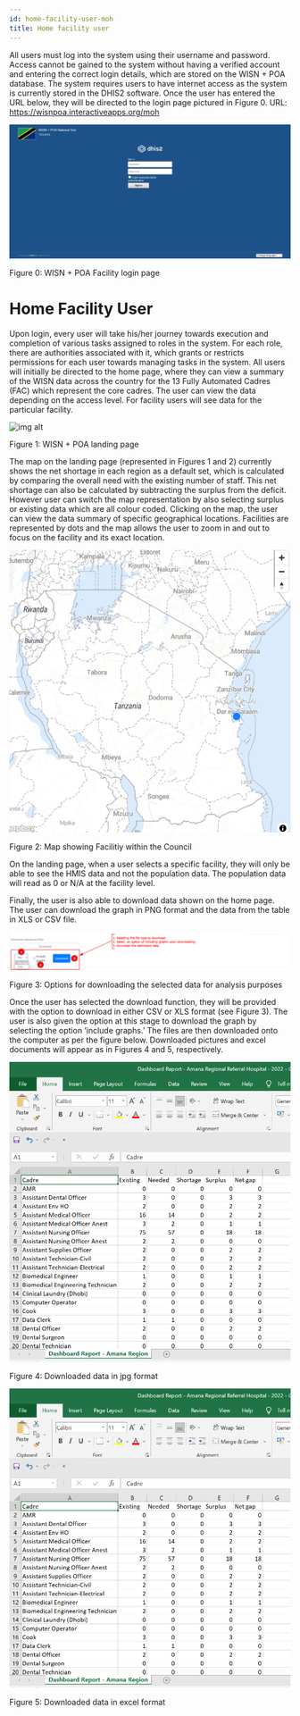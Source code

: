 ```yaml
---
id: home-facility-user-moh
title: Home facility user
---
```


All users must log into the system using their username and password. Access cannot be gained to the system without having a verified account and entering the correct login details, which are stored on the WISN + POA database. The system requires users to have internet access as the system is currently stored in the DHIS2 software. Once the user has entered the URL below, they will be directed to the login page pictured in Figure 0.
URL: https://wisnpoa.interactiveapps.org/moh

![img alt](/img/user_home.png)

Figure 0: WISN + POA Facility login page

# Home Facility User

Upon login, every user will take his/her journey towards execution and completion of various tasks assigned to roles in the system. For each role, there are authorities associated with it, which grants or restricts permissions for each user towards managing tasks in the system. All users will initially be directed to the home page, where they can view a summary of the WISN data across the country for the 13 Fully Automated Cadres (FAC) which represent the core cadres. The user can view the data depending on the access level. For facility users will see data for the particular facility.

![img alt](/img/facility-user-moh.png)

Figure 1: WISN + POA landing page

The map on the landing page (represented in Figures 1 and 2) currently shows the net shortage in each region as a default set, which is calculated by comparing the overall need with the existing number of staff. This net shortage can also be calculated by subtracting the surplus from the deficit. However user can switch the map representation by also selecting surplus or existing data which are all colour coded. Clicking on the map, the user can view the data summary of specific geographical locations. Facilities are represented by dots and the map allows the user to zoom in and out to focus on the facility and its exact location.

![img alt](/img/facilitiy-user-map-moh.png)

Figure 2: Map showing Facilitiy within the Council

On the landing page, when a user selects a specific facility, they will only be able to see the HMIS data and not the population data. The population data will read as 0 or N/A at the facility level.

Finally, the user is also able to download data shown on the home page. The user can download the graph in PNG format and the data from the table in XLS or CSV file.

![img alt](/img/facility-moh-download.png)

Figure 3: Options for downloading the selected data for analysis purposes

Once the user has selected the download function, they will be provided with the option to download in either CSV or XLS format (see Figure 3). The user is also given the option at this stage to download the graph by selecting the option ‘include graphs.’ The files are then downloaded onto the computer as per the figure below. Downloaded pictures and excel documents will appear as in Figures 4 and 5, respectively.

![img alt](/img/facility-moh-download2.png)

Figure 4: Downloaded data in jpg format

![img alt](/img/facility-moh-download3.png)

Figure 5: Downloaded data in excel format
